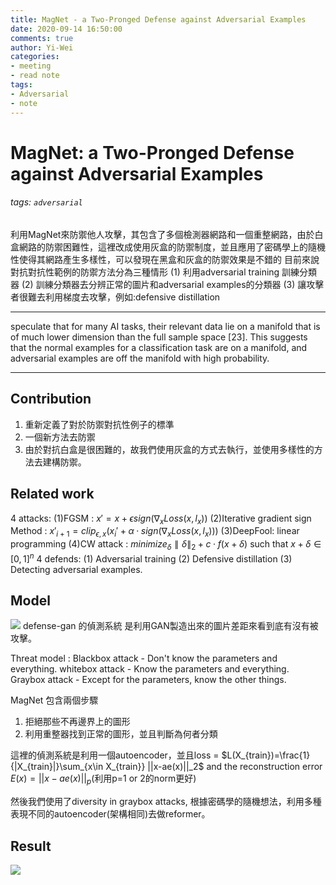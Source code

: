 ```yaml
---
title: MagNet - a Two-Pronged Defense against Adversarial Examples
date: 2020-09-14 16:50:00
comments: true
author: Yi-Wei
categories:
- meeting
- read note
tags:
- Adversarial
- note
---
```



# MagNet: a Two-Pronged Defense against Adversarial Examples

###### tags: `adversarial`

利用MagNet來防禦他人攻擊，其包含了多個檢測器網路和一個重整網路，由於白盒網路的防禦困難性，這裡改成使用灰盒的防禦制度，並且應用了密碼學上的隨機性使得其網路產生多樣性，可以發現在黑盒和灰盒的防禦效果是不錯的
目前來說對抗對抗性範例的防禦方法分為三種情形
(1) 利用adversarial training 訓練分類器
(2) 訓練分類器去分辨正常的圖片和adversarial examples的分類器
(3) 讓攻擊者很難去利用梯度去攻擊，例如:defensive distillation

-----------------------
speculate that for many AI tasks, their relevant data lie on a manifold that is of much lower dimension than the full sample space [23]. This suggests that the normal examples for a classification task are on a manifold, and adversarial examples are off the manifold with high probability.

-----------------------
## Contribution
1. 重新定義了對於防禦對抗性例子的標準
2. 一個新方法去防禦
3. 由於對抗白盒是很困難的，故我們使用灰盒的方式去執行，並使用多樣性的方法去建構防禦。

## Related work
4 attacks:
(1)FGSM : $x′ = x + ϵ sign(∇_xLoss(x, l_x))$
(2)Iterative gradient sign Method : $x′_{i+1} = clip_{ϵ,x}(x_i' + α · sign(∇_xLoss(x, l_x )))$
(3)DeepFool: linear programming 
(4)CW attack : 
$minimize_δ ∥δ ∥_2 + c · f (x + δ)$
such that $x + δ ∈ [0, 1]^n$
4 defends:
(1) Adversarial training
(2) Defensive distillation
(3) Detecting adversarial examples.

## Model 
![](https://i.imgur.com/kltb5ey.png)
defense-gan 的偵測系統 是利用GAN製造出來的圖片差距來看到底有沒有被攻擊。

Threat model : 
Blackbox attack - Don't know the parameters and everything.
whitebox attack - Know the parameters and everything.
Graybox attack - Except for the parameters, know the other things.

MagNet 包含兩個步驟
1. 拒絕那些不再邊界上的圖形
2. 利用重整器找到正常的圖形，並且判斷為何者分類

這裡的偵測系統是利用一個autoencoder，並且loss = $L(X_{train})=\frac{1}{|X_{train}|}\sum_{x\in X_{train}} ||x-ae(x)||_2$ and the reconstruction error $E(x)=||x-ae(x)||_p$(利用p=1 or 2的norm更好)

然後我們使用了diversity in graybox attacks, 根據密碼學的隨機想法，利用多種表現不同的autoencoder(架構相同)去做reformer。

## Result
![](https://i.imgur.com/JKN6C2C.png)
